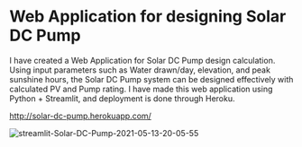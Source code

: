 # Web Application for designing Solar DC Pump

I have created a Web Application for Solar DC Pump design calculation. Using input parameters such as Water drawn/day, elevation, and peak sunshine hours, the Solar DC Pump system can be designed effectively with calculated PV and Pump rating.
I have made this web application using Python + Streamlit, and deployment is done through Heroku.

http://solar-dc-pump.herokuapp.com/

![streamlit-Solar-DC-Pump-2021-05-13-20-05-55](https://user-images.githubusercontent.com/70006534/119518003-bf2b6100-bd95-11eb-9256-1b5d414d25cd.gif)


